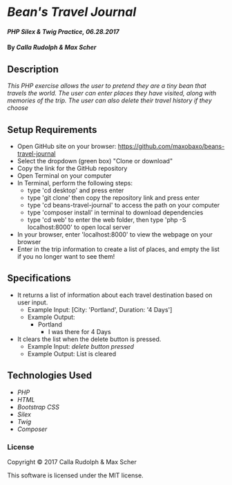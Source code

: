 # _Bean's Travel Journal_

#### _PHP Silex & Twig Practice, 06.28.2017_

#### By _**Calla Rudolph & Max Scher**_

## Description

_This PHP exercise allows the user to pretend they are a tiny bean that travels the world.  The user can enter places they have visited, along with memories of the trip. The user can also delete their travel history if they choose_

## Setup Requirements

* Open GitHub site on your browser: https://github.com/maxobaxo/beans-travel-journal
* Select the dropdown (green box) "Clone or download"
* Copy the link for the GitHub repository
* Open Terminal on your computer
* In Terminal, perform the following steps:
  * type 'cd desktop' and press enter
  * type 'git clone' then copy the repository link and press enter
  * type 'cd beans-travel-journal' to access the path on your computer
  * type 'composer install' in terminal to download dependencies
  * type 'cd web' to enter the web folder, then type 'php -S localhost:8000' to open local server
* In your browser, enter 'localhost:8000' to view the webpage on your browser
* Enter in the trip information to create a list of places, and empty the list if you no longer want to see them!

## Specifications
* It returns a list of information about each travel destination based on user input.
  * Example Input: [City: 'Portland', Duration: '4 Days']
  * Example Output:
    * Portland
        * I was there for 4 Days
* It clears the list when the delete button is pressed.
  * Example Input: *delete button pressed*
  * Example Output: List is cleared

## Technologies Used

* _PHP_
* _HTML_
* _Bootstrap CSS_
* _Silex_
* _Twig_
* _Composer_

### License

Copyright &copy; 2017 Calla Rudolph & Max Scher

This software is licensed under the MIT license.
